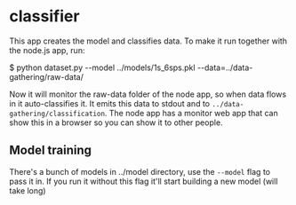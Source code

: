 # classifier

This app creates the model and classifies data. To make it run together with the node.js app, run:

$ python dataset.py --model ../models/1s_6sps.pkl --data=../data-gathering/raw-data/

Now it will monitor the raw-data folder of the node app, so when data flows in it auto-classifies it. It emits this data to stdout and to `../data-gathering/classification`. The node app has a monitor web app that can show this in a browser so you can show it to other people.

## Model training

There's a bunch of models in ../model directory, use the `--model` flag to pass it in. If you run it without this flag it'll start building a new model (will take long)
